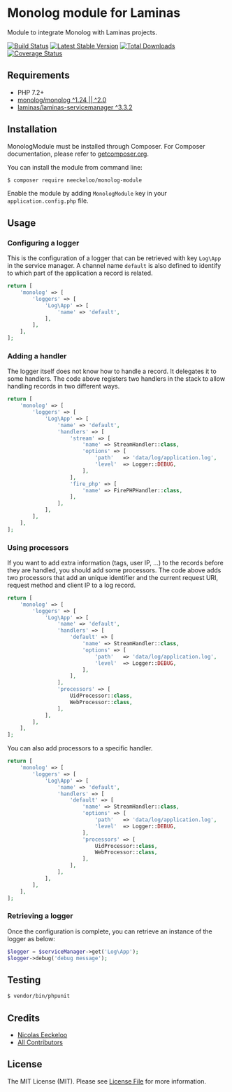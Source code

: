 Monolog module for Laminas
=================================

Module to integrate Monolog with Laminas projects.

[![Build Status](https://img.shields.io/travis/neeckeloo/monolog-module.svg?style=flat-square)](http://travis-ci.org/neeckeloo/monolog-module)
[![Latest Stable Version](http://img.shields.io/packagist/v/neeckeloo/monolog-module.svg?style=flat-square)](https://packagist.org/packages/neeckeloo/monolog-module)
[![Total Downloads](http://img.shields.io/packagist/dt/neeckeloo/monolog-module.svg?style=flat-square)](https://packagist.org/packages/neeckeloo/monolog-module)
[![Coverage Status](http://img.shields.io/coveralls/neeckeloo/MonologModule.svg?style=flat-square)](https://coveralls.io/r/neeckeloo/MonologModule)

## Requirements

* PHP 7.2+
* [monolog/monolog ^1.24 || ^2.0](http://www.github.com/Seldaek/monolog)
* [laminas/laminas-servicemanager ^3.3.2](https://github.com/laminas/laminas-servicemanager)

## Installation

MonologModule must be installed through Composer. For Composer documentation, please refer to [getcomposer.org](http://getcomposer.org).

You can install the module from command line:

```sh
$ composer require neeckeloo/monolog-module
```

Enable the module by adding `MonologModule` key in your `application.config.php` file.

## Usage

### Configuring a logger

This is the configuration of a logger that can be retrieved with key ```Log\App``` in the service manager. A channel name ```default``` is also defined to identify to which part of the application a record is related.

```php
return [
    'monolog' => [
        'loggers' => [
            'Log\App' => [
                'name' => 'default',
            ],
        ],
    ],
];
```

### Adding a handler

The logger itself does not know how to handle a record. It delegates it to some handlers. The code above registers two handlers in the stack to allow handling records in two different ways.

```php
return [
    'monolog' => [
        'loggers' => [
            'Log\App' => [
                'name' => 'default',
                'handlers' => [
                    'stream' => [
                        'name' => StreamHandler::class,
                        'options' => [
                            'path'   => 'data/log/application.log',
                            'level'  => Logger::DEBUG,
                        ],
                    ],
                    'fire_php' => [
                        'name' => FirePHPHandler::class,
                    ],
                ],
            ],
        ],
    ],
];
```

### Using processors

If you want to add extra information (tags, user IP, ...) to the records before they are handled, you should add some processors. The code above adds two processors that add an unique identifier and the current request URI, request method and client IP to a log record.

```php
return [
    'monolog' => [
        'loggers' => [
            'Log\App' => [
                'name' => 'default',
                'handlers' => [
                    'default' => [
                        'name' => StreamHandler::class,
                        'options' => [
                            'path'   => 'data/log/application.log',
                            'level'  => Logger::DEBUG,
                        ],
                    ],
                ],
                'processors' => [
                    UidProcessor::class,
                    WebProcessor::class,
                ],
            ],
        ],
    ],
];
```

You can also add processors to a specific handler.

```php
return [
    'monolog' => [
        'loggers' => [
            'Log\App' => [
                'name' => 'default',
                'handlers' => [
                    'default' => [
                        'name' => StreamHandler::class,
                        'options' => [
                            'path'   => 'data/log/application.log',
                            'level'  => Logger::DEBUG,
                        ],
                        'processors' => [
                            UidProcessor::class,
                            WebProcessor::class,
                        ],
                    ],
                ],
            ],
        ],
    ],
];
```

### Retrieving a logger

Once the configuration is complete, you can retrieve an instance of the logger as below:

```php
$logger = $serviceManager->get('Log\App');
$logger->debug('debug message');
```

## Testing

``` bash
$ vendor/bin/phpunit
```

## Credits

- [Nicolas Eeckeloo](https://github.com/neeckeloo)
- [All Contributors](https://github.com/RiskioFr/monolog-module/contributors)

## License

The MIT License (MIT). Please see [License File](https://github.com/RiskioFr/monolog-module/blob/master/LICENSE) for more information.
